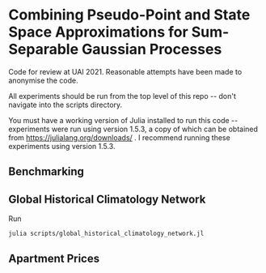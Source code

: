 # Combining Pseudo-Point and State Space Approximations for Sum-Separable Gaussian Processes

Code for review at UAI 2021. Reasonable attempts have been made to anonymise the code.

All experiments should be run from the top level of this repo -- don't navigate into the scripts directory.

You must have a working version of Julia installed to run this code -- experiments were run using version 1.5.3, a copy of which can be obtained from https://julialang.org/downloads/ .
I recommend running these experiments using version 1.5.3.

## Benchmarking


## Global Historical Climatology Network

Run
```
julia scripts/global_historical_climatology_network.jl
```

## Apartment Prices
